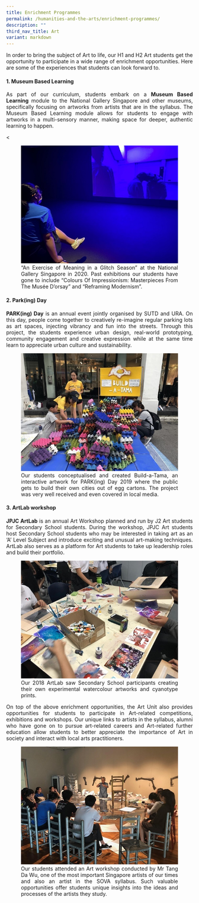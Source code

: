 ```yaml
---
title: Enrichment Programmes
permalink: /humanities-and-the-arts/enrichment-programmes/
description: ""
third_nav_title: Art
variant: markdown
---
```

<div align="justify">
<p>
In order to bring the subject of Art to life, our H1 and H2 Art students get the opportunity to participate in a wide range of enrichment opportunities. Here are some of the experiences that students can look forward to.</p>


<h4><strong>1. Museum Based Learning</strong></h4>
<p>
As part of our curriculum, students embark on a&nbsp;<strong>Museum Based Learning</strong>&nbsp;module to the National Gallery Singapore and other museums, specifically focusing on artworks from artists that are in the syllabus. The Museum Based Learning module allows for students to engage with artworks in a multi-sensory manner, making space for deeper, authentic learning to happen.</p>&lt;

	
<figure>
<img src="/images/JPJC%20Experience/Curriculum/Humanities%20and%20the%20Arts/Art/Enrichment%20Programmes/pic1.jpg"><figcaption>
“An Exercise of Meaning in a Glitch Season” at the National Gallery Singapore in 2020. Past exhibitions our students have gone to include “Colours Of Impressionism: Masterpieces From The Musée D’orsay” and “Reframing Modernism”.</figcaption></figure>

	
<h4><strong>2. Park(ing) Day</strong></h4>
<p>
<strong>PARK(ing) Day</strong>&nbsp;is an annual event jointly organised by SUTD and URA. On this day, people come together to creatively re-imagine regular parking lots as art spaces, injecting vibrancy and fun into the streets. Through this project, the students experience urban design, real-world prototyping, community engagement and creative expression while at the same time learn to appreciate urban culture and sustainability.
</p>
<figure>
<img src="/images/JPJC%20Experience/Curriculum/Humanities%20and%20the%20Arts/Art/Enrichment%20Programmes/pic2.jpg">
<figcaption>Our students conceptualised and created Build-a-Tama, an interactive artwork for PARK(ing) Day 2019 where the public gets to build their own cities out of egg cartons. The project was very well received and even covered in local media.</figcaption></figure>
	
<h4><strong>3. ArtLab workshop</strong></h4>
<p>
<strong>JPJC ArtLab</strong>&nbsp;is an annual Art Workshop planned and run by J2 Art students for Secondary School students. During the workshop, JPJC Art students host Secondary School students who may be interested in taking art as an ‘A’ Level Subject and introduce exciting and unusual art-making techniques. ArtLab also serves as a platform for Art students to take up leadership roles and build their portfolio.
</p>
<figure>
<img src="/images/JPJC%20Experience/Curriculum/Humanities%20and%20the%20Arts/Art/Enrichment%20Programmes/pic3.jpg">
<figcaption>Our 2018 ArtLab saw Secondary School participants creating their own experimental watercolour artworks and cyanotype prints.</figcaption></figure>
<p>
On top of the above enrichment opportunities,&nbsp;the Art Unit also provides opportunities for students to participate in Art-related competitions, exhibitions and workshops. Our unique links to artists in the syllabus, alumni who have gone on to pursue art-related careers and Art-related further education allow students to better appreciate the importance of Art in society and interact with local arts practitioners.
</p>
<figure>
<img src="/images/JPJC%20Experience/Curriculum/Humanities%20and%20the%20Arts/Art/Enrichment%20Programmes/pic4.jpg">
<figcaption>Our students attended an Art workshop conducted by Mr Tang Da Wu, one of the most important Singapore artists of our times and also an artist in the SOVA syllabus. Such valuable opportunities offer students unique insights into the ideas and processes of the artists they study.</figcaption></figure></div>